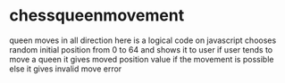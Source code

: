 # chessqueenmovement
queen moves in all direction here is a logical code on javascript chooses random initial position from 0 to 64 and shows it to user if user tends to move a queen it gives moved position value if the movement is possible else it gives invalid move error
